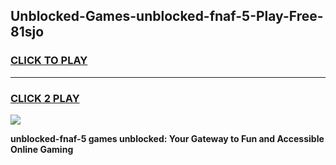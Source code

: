 
## Unblocked-Games-unblocked-fnaf-5-Play-Free-81sjo
<h3>
<a href="https://premium76.site?title=unblocked-fnaf-5&ref=12A">CLICK TO PLAY</a></h3>
<hr>

<h3>
<a href="https://premium76.site?title=unblocked-fnaf-5&ref=12A">CLICK 2 PLAY</a>
  
</h3>

<a href="https://premium76.site?title=unblocked-fnaf-5&ref=12A"><img src="https://clearcache.store/games.png"></a>


**unblocked-fnaf-5 games unblocked: Your Gateway to Fun and Accessible Online Gaming**
